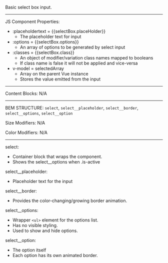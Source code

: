 Basic select box input.

--- 
JS Component Properties:
* :placeholdertext = {{selectBox.placeHolder}}
  * The placeholder text for input 
* :options = {{selectBox.options}} 
  * An array of options to be generated by select input 
* :classes = {{selectBox.class}}
  * An object of modifier/variation class names mapped to booleans
  * If class name is false it will not be applied and vice-versa  
* v-model = selectedArray
  * Array on the parent Vue instance   
  * Stores the value emitted from the input

---
Content Blocks: N/A

--- 
BEM STRUCTURE: `select`, `select__placeholder`, `select__border`, `select__options`, `select__option`

Size Modifiers: N/A 

Color Modifiers: N/A

---

select:
  * Container block that wraps the component.
  * Shows the select__options when .is-active 

select__placeholder:
  * Placeholder text for the input 

select__border:
  * Provides the color-changing/growing border animation.

select__options:
  * Wrapper `<ul>` element for the options list.
  * Has no visible styling. 
  * Used to show and hide options. 

select__option: 
  * The option itself 
  * Each option has its own animated border. 
